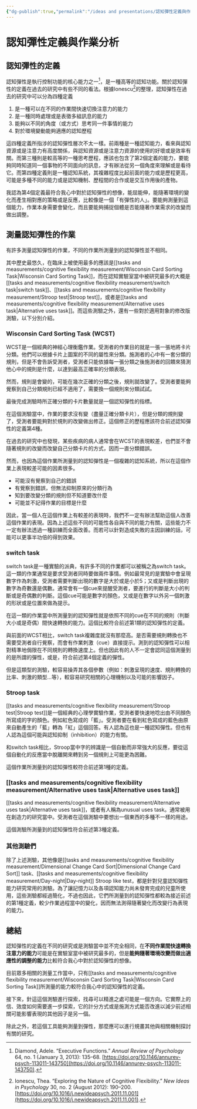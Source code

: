 ```yaml
---
{"dg-publish":true,"permalink":"/ideas and presentations/認知彈性定義與作業分析/","title":"認知彈性定義與作業分析","tags":["cognitive_flexibility","measurement","note"],"created":"2021-11-11T11:40","updated":"2024-05-13T15:29"}
---
```




# 認知彈性定義與作業分析

## 認知彈性的定義

認知彈性是執行控制功能的核心能力之一[^1]，是一種高等的認知功能。關於認知彈性的定義在過去的研究中有些不同的看法。根據Ionescu[^2]的整理，認知彈性在過去的研究中可以分為四種定義

1. 是一種可以在不同的作業間快速切換注意力的能力
2. 是一種同時處理或是表徵多組訊息的能力
3. 能夠以不同的角度（或方式）思考同一件事情的能力
4. 對於環境變動能夠適應的認知歷程

這四種定義所指涉的認知彈性層次不太一樣。前兩種是一種認知能力，看來與認知資源或是注意力有高度關係，與認知資源或是注意力資源的使用的好壞或是效率有關。而第三種則是較高等的一種思考歷程，應該也包含了第2個定義的能力，要能夠同時知道同一個事物的不同面向的訊息，才有辦法從另一個角度來理解或是看待它。而第四種定義則是一種認知系統，其複雜程度比起前面的能力或是歷程更高，可能是多種不同的能力或是認知機制、歷程間的合作或是交互作用後的產物。

我認為第4個定義最符合我心中對於認知彈性的想像，能屈能伸，能隨著環境的變化而產生相對應的策略或是反應，比較像是一個「有彈性的人」。要能夠測量到這個能力，作業本身需要會變化，而且要能夠捕捉個體是否能隨著作業需求的改變而做出調整。


## 測量認知彈性的作業

有許多測量認知彈性的作業，不同的作業所測量到的認知彈性並不相同。

其中歷史最悠久，在臨床上被使用最多的應該是[[tasks and measurements/cognitive flexibility measurement/Wisconsin Card Sorting Task\|Wisconsin Card Sorting Task]]，而在認知實驗室當中被研究最多的大概是[[tasks and measurements/cognitive flexibility measurement/switch task\|switch task]]、[[tasks and measurements/cognitive flexibility measurement/Stroop test\|Stroop test]]，或者是[[tasks and measurements/cognitive flexibility measurement/Alternative uses task\|Alternative uses task]]。而這些測驗之外，還有一些對於適用對象的修改版測驗，以下分別介紹。

### Wisconsin Card Sorting Task (WCST)

WCST是一個經典的神經心理衡鑑作業。受測者的作業目的就是一張一張地將卡片分類。他們可以根據卡片上圖案的不同的屬性來分類。施測者的心中有一套分類的規則，但是不會告訴受測者，受測者只能依據每一張分類之後施測者的回饋來猜測他心中的規則是什麼，以達到最高正確率的分類表現。

然而，規則是會變的，可能在幾次正確的分類之後，規則就改變了。受測者要能夠覺察到自己分類規則已經不適用了，需要換一個規則來分類試試。

最後完成測驗時所正確分類的卡片數量就是一個認知彈性的指標。

在這個測驗當中，作業的要求沒有變（盡量正確分類卡片），但是分類的規則變了，受測者要能夠對於規則的改變做出修正。這個修正的歷程應該符合前述認知彈性的定義第4種。

在過去的研究中也發現，某些疾病的病人通常會在WCST的表現較差，也們並不會隨著規則的改變而改變自己分類卡片的方式，因而一直分類錯誤。

然而，也因為這個作業所測量到的認知彈性是一個複雜的認知系統，所以在這個作業上表現較差可能的因素很多。

- 可能沒有覺察到自己的錯誤
- 有覺察到錯誤，但無法抑制原來的分類行為
- 知到要改變分類的規則但不知道要改什麼
- 可能並不記得作業的目標是什麼

因此，當一個人在這個作業上有較差的表現時，我們不一定有辦法幫助這個人改善這個作業的表現。因為上述這些不同的可能性各自與不同的能力有關，這些能力不一定有辦法透過一種訓練而全面改善。而若可以針對造成失敗的主因訓練的話，可能可以更事半功倍的得到效果。


### switch task

switch task是一種實驗的派典，有許多不同的作業都可以被稱之為switch task。這一類的作業通常是要求受測者同時要做兩件事情。例如最常見的是實驗中會呈現數字作為刺激，受測者需要判斷出現的數字是大於或是小於5；又或是判斷出現的數字為奇數還是偶數。通常會有一個cue來提醒受測者，要進行的判斷是大小的判斷或是奇偶數的判斷。這個cue可能是數字的顏色，又或是在數字以外另一個刺激的形狀或是位置來做為提示。

在這一類的作業當中所測量到的認知彈性就是依照不同的cue在不同的規則（判斷大小或是奇偶）間快速轉換的能力。這個比較符合前述第1類的認知彈性的定義。

與前面的WCST相比，switch task複雜度就沒有那麼高。是否需要規則轉換也不需要受測者自行覺察，而會有作業刺激（cue）直接提示。測到的認知彈性可以相對精準地侷限在不同規則的轉換速度上。但也因此有的人不一定會認同這個測量到的是所謂的彈性，或是，符合前述第4個定義的彈性。

但是這類型的測驗，較容易操弄其各個參數（例如：刺激呈現的速度、規則轉換的比率、刺激的類型…等），較容易研究相關的心理機制以及可能的影響因子。


### Stroop task

[[tasks and measurements/cognitive flexibility measurement/Stroop test\|Stroop test]]是一個經典的心理學實驗作業，受測者要快速地唸出由不同顏色所寫成的字的顏色。例如紅色寫成的「藍」。受測者要在看到紅色寫成的藍色由原來自動產生的「藍」轉為「紅」這個回答。有人認為這也是一種認知彈性。但也有人認為這個可能與認知抑制（inhibition）的能力有關。

和switch task相比，Stroop當中字的辨識是一個自動而非常強大的反應，要從這個自動化的反應當中脫離開來轉到另一個規則上可能更為困難。

這個作業所測量到的認知彈性較符合前述第1種的定義。


### [[tasks and measurements/cognitive flexibility measurement/Alternative uses task\|Alternative uses task]]

[[tasks and measurements/cognitive flexibility measurement/Alternative uses task\|Alternative uses task]]，或者有人稱為unusual uses task。通常被用在創造力的研究當中。受測者在這個測驗中要想出一個東西的多種不一樣的用途。

這個測驗所測量到的認知彈性符合前述第3種定義。


### 其他測驗們

除了上述測驗，其他像是[[tasks and measurements/cognitive flexibility measurement/Dimensional Change Card Sort\|Dimensional Change Card Sort]] task、[[tasks and measurements/cognitive flexibility measurement/Day-night\|Day-night]] Stroop like test，都是針對兒童認知彈性能力研究常用的測驗。為了讓記憶力以及各項認知能力尚未發育完成的兒童所使用，這些測驗都經過簡化，不過也因此，它們所測量到的認知彈性都較為接近前述的第1種定義，較少作業過程當中的變化，因而無法測得隨著變化而改變行為表現的能力。


## 總結

認知彈性的定義在不同的研究或是測驗當中並不完全相同，在**不同作業間快速轉換注意力的能力**可能是在實驗室當中被研究最多的，但是**能夠隨著環境改變而做出適應性的調整的能力**比較符合我心中對於認知彈性的想像。

目前眾多相關的測量工作當中，只有[[tasks and measurements/cognitive flexibility measurement/Wisconsin Card Sorting Task\|Wisconsin Card Sorting Task]]所測量的能力較符合我心中的認知彈性的定義。

接下來，針這這個測驗進行探索，找尋可以精進之處可能是一個方向。它實際上的信、效度如何需要進一步探索，它的計分方式或是施測方式能否改進以減少前述相關可能影響表現的其他因子是另一個。

除此之外，若這個工具能夠測量到彈性，那麼應可以進行規畫其他與相關機制探討有關的研究。

[^1]: Diamond, Adele. “Executive Functions.” _Annual Review of Psychology_ 64, no. 1 (January 3, 2013): 135–68. [https://doi.org/10.1146/annurev-psych-113011-143750](https://doi.org/10.1146/annurev-psych-113011-143750).
[^2]: Ionescu, Thea. “Exploring the Nature of Cognitive Flexibility.” _New Ideas in Psychology_ 30, no. 2 (August 2012): 190–200. [https://doi.org/10.1016/j.newideapsych.2011.11.001](https://doi.org/10.1016/j.newideapsych.2011.11.001).